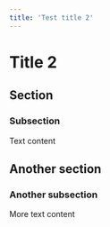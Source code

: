 ```yaml
---
title: 'Test title 2'
---
```


# Title 2

## Section

### Subsection

Text content

## Another section

### Another subsection

More text content
